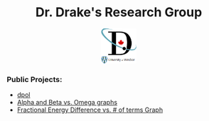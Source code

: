 <h1 align="center">Dr. Drake's Research Group </h1>

<div  align="center"><img src=".assets/logo.png" height="80px"></div>

### Public Projects:
- <a href="dpol">dpol</a>
- <a href="AlphaBetaOmegaGraphs">Alpha and Beta vs. Omega graphs</a>
- <a href="e-diff-vs-omega-graph">Fractional Energy Difference vs. # of terms Graph</a>
